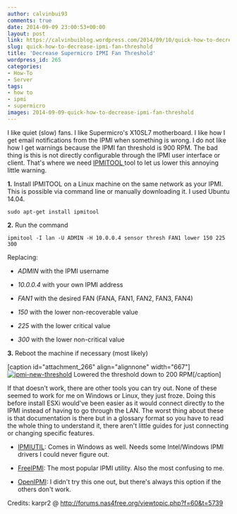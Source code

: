 ```yaml
---
author: calvinbui93
comments: true
date: 2014-09-09 23:00:53+00:00
layout: post
link: https://calvinbuiblog.wordpress.com/2014/09/10/quick-how-to-decrease-ipmi-fan-threshold/
slug: quick-how-to-decrease-ipmi-fan-threshold
title: 'Decrease Supermicro IPMI Fan Threshold'
wordpress_id: 265
categories:
- How-To
- Server
tags:
- how to
- ipmi
- supermicro
images: 2014-09-09-quick-how-to-decrease-ipmi-fan-threshold
---
```


I like quiet (slow) fans. I like Supermicro's X10SL7 motherboard. I like how I get email notifications from the IPMI when something is wrong. I do not like how I get warnings because the IPMI fan threshold is 900 RPM. The bad thing is this is not directly configurable through the IPMI user interface or client. That's where we need [IPMITOOL ](http://sourceforge.net/projects/ipmitool/files/)tool to let us lower this annoying little warning.

<!-- more -->

**1.** Install IPMITOOL on a Linux machine on the same network as your IPMI. This is possible via command line or manually downloading it. I used Ubuntu 14.04.

    
    sudo apt-get install ipmitool


**2.** Run the command

    
    ipmitool -I lan -U ADMIN -H 10.0.0.4 sensor thresh FAN1 lower 150 225 300


Replacing:



	
  * _ADMIN_ with the IPMI username

	
  * _10.0.0.4_ with your own IPMI address

	
  * _FAN1_ with the desired FAN (FANA, FAN1, FAN2, FAN3, FAN4)

	
  * _150_ with the lower non-recoverable value

	
  * _225_ with the lower critical value

	
  * _300_ with the lower non-critical value


**3.** Reboot the machine if necessary (most likely)

[caption id="attachment_266" align="alignnone" width="667"][![ipmi-new-threshold](http://calvinbuiblog.files.wordpress.com/2014/09/capture1.png)](http://calvinbuiblog.files.wordpress.com/2014/09/capture1.png) Lowered the threshold down to 200 RPM[/caption]

If that doesn't work, there are other tools you can try out. None of these seemed to work for me on Windows or Linux, they just froze. Doing this before install ESXi would've been easier as it would connect directly to the IPMI instead of having to go through the LAN. The worst thing about these is that documentation is there but in a glossary format so you have to read the whole thing to understand it, there aren't little guides for just connecting or changing specific features.



	
  * [IPMIUTIL](http://ipmiutil.sourceforge.net/): Comes in Windows as well. Needs some Intel/Windows IPMI drivers I could never figure out.

	
  * [FreeIPMI](http://www.gnu.org/software/freeipmi/): The most popular IPMI utility. Also the most confusing to me.

	
  * [OpenIPMI](http://openipmi.sourceforge.net/): I didn't try this one out, but there's always this option if the others don't work.


Credits: karpr2 @ http://forums.nas4free.org/viewtopic.php?f=60&t=5739
